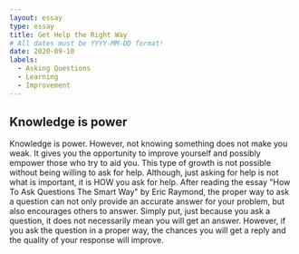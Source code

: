 ```yaml
---
layout: essay
type: essay
title: Get Help the Right Way
# All dates must be YYYY-MM-DD format!
date: 2020-09-10
labels:
  - Asking Questions
  - Learning
  - Improvement
---
```

 
 ## Knowledge is power
 
Knowledge is power. However, not knowing something does not make you weak. It gives you the opportunity to improve yourself and possibly empower those who try to aid you. This type of growth is not possible without being willing to ask for help. Although, just asking for help is not what is important, it is HOW you ask for help. After reading the essay "How To Ask Questions The Smart Way" by Eric Raymond, the proper way to ask a question can not only provide an accurate answer for your problem, but also encourages others to answer. Simply put, just because you ask a question, it does not necessarily mean you will get an answer. However, if you ask the question in a proper way, the chances you will get a reply and the quality of your response will improve.
  
## 
  
  
  
  
